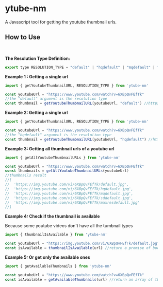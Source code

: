 # ytube-nm
A Javascript tool for getting the youtube thumbnail urls.


## How to Use
<br />

**The Resolution Type Definition:**
```javascript
export type RESOLUTION_TYPE = "default" | "hqdefault" | "mqdefault" | "sddefault" | "maxresdefault"
```

**Example 1 : Getting a single url**
```javascript
import { getYoutubeThumbnailURL, RESOLUTION_TYPE } from 'ytube-nm'

const youtubeUrl = "https://www.youtube.com/watch?v=6XBpQvFEfTk"
//the "default" argument is the resolution type
const thumbnail = getYoutubeThumbnailURL(youtubeUrl, "default") //https://img.youtube.com/vi/6XBpQvFEfTk/default.jpg
```

**Example 2: Getting a single url**
```javascript
import { getYoutubeThumbnailURL, RESOLUTION_TYPE } from 'ytube-nm'

const youtubeUrl = "https://www.youtube.com/watch?v=6XBpQvFEfTk"
//the "hqdefault" argument is the resolution type
const thumbnail = getYoutubeThumbnailURL(youtubeUrl, "hqdefault") //https://img.youtube.com/vi/6XBpQvFEfTk/hqdefault.jpg
```

**Example 3: Getting all thumbnail urls of a youtube url**
```javascript
import { getAllYoutubeThumbnailURLs } from 'ytube-nm'

const youtubeUrl = "https://www.youtube.com/watch?v=6XBpQvFEfTk" 
const thumbnails = getAllYoutubeThumbnailURLs(youtubeUrl)
//thumbnails result
//[
//	'https://img.youtube.com/vi/6XBpQvFEfTk/default.jpg',
//	'https://img.youtube.com/vi/6XBpQvFEfTk/hqdefault.jpg',
//	'https://img.youtube.com/vi/6XBpQvFEfTk/mqdefault.jpg',
//	'https://img.youtube.com/vi/6XBpQvFEfTk/sddefault.jpg',
//	'https://img.youtube.com/vi/6XBpQvFEfTk/maxresdefault.jpg'
//]
```

**Example 4: Check if the thumbnail is available**

Because some youtube videos don't have all the tumbnail types
```javascript
import { thumbnailIsAvailable } from 'ytube-nm'

const youtubeUrl = "https://img.youtube.com/vi/6XBpQvFEfTk/default.jpg" 
const isAvailable = thumbnailIsAvailable(url) //return a promise of boolean
```

**Example 5: Or get only the available ones**
```javascript
import { getAvailableThumbnails } from 'ytube-nm'

const youtubeUrl = "https://www.youtube.com/watch?v=6XBpQvFEfTk" 
const isAvailable = getAvailableThumbnails(url) //return an array of thumbnail url(s)
```
